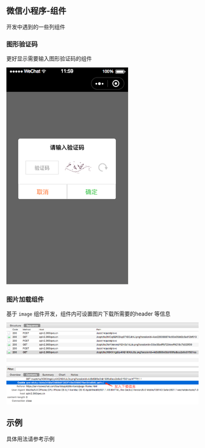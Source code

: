 ## 微信小程序-组件

开发中遇到的一些列组件

### 图形验证码

更好显示需要输入图形验证码的组件

![](./docs/WX20180622-120005.png)

### 图片加载组件

基于 `image` 组件开发，组件内可设置图片下载所需要的header 等信息

![](./docs/WX20180622-120143.png)


## 示例

具体用法请参考示例